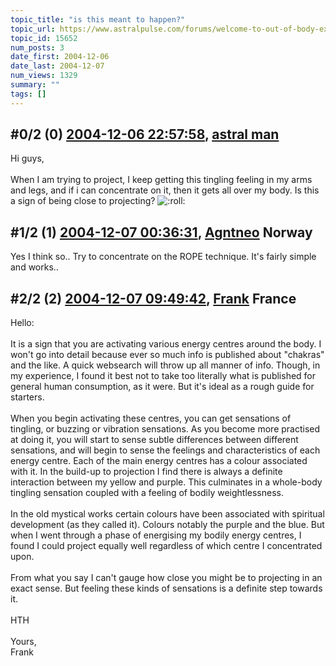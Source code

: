 ```yaml
---
topic_title: "is this meant to happen?"
topic_url: https://www.astralpulse.com/forums/welcome-to-out-of-body-experiences!/is-this-meant-to-happen
topic_id: 15652
num_posts: 3
date_first: 2004-12-06
date_last: 2004-12-07
num_views: 1329
summary: ""
tags: []
---
```


## \#0/2 (0) [2004-12-06 22:57:58](https://www.astralpulse.com/forums/index.php?msg=136538), [astral man](https://www.astralpulse.com/forums/profile/?u=7472)  ##
<section>
Hi guys,
<br>
<br>
When I am trying to project, I keep getting this tingling feeling in my arms and legs, and if i can concentrate on it, then it gets all over my body. Is this a sign of being close to projecting?
<img alt=":roll:" class="smiley" src="https://www.astralpulse.com/forums/Smileys/fugue/rolleyes.png" title="Roll Eyes"/>
</section>

## \#1/2 (1) [2004-12-07 00:36:31](https://www.astralpulse.com/forums/index.php?msg=136547), [Agntneo](https://www.astralpulse.com/forums/profile/?u=4241) Norway ##
<section>
Yes I think so.. Try to concentrate on the ROPE technique. It's fairly simple and works..
</section>

## \#2/2 (2) [2004-12-07 09:49:42](https://www.astralpulse.com/forums/index.php?msg=136638), [Frank](https://www.astralpulse.com/forums/profile/?u=359) France ##
<section>
Hello:
<br>
<br>
It is a sign that you are activating various energy centres around the body. I won't go into detail because ever so much info is published about "chakras" and the like. A quick websearch will throw up all manner of info. Though, in my experience, I found it best not to take too literally what is published for general human consumption, as it were. But it's ideal as a rough guide for starters.
<br>
<br>
When you begin activating these centres, you can get sensations of tingling, or buzzing or vibration sensations. As you become more practised at doing it, you will start to sense subtle differences between different sensations, and will begin to sense the feelings and characteristics of each energy centre. Each of the main energy centres has a colour associated with it. In the build-up to projection I find there is always a definite interaction between my yellow and purple. This culminates in a whole-body tingling sensation coupled with a feeling of bodily weightlessness.
<br>
<br>
In the old mystical works certain colours have been associated with spiritual development (as they called it). Colours notably the purple and the blue. But when I went through a phase of energising my bodily energy centres, I found I could project equally well regardless of which centre I concentrated upon.
<br>
<br>
From what you say I can't gauge how close you might be to projecting in an exact sense. But feeling these kinds of sensations is a definite step towards it.
<br>
<br>
HTH
<br>
<br>
Yours,
<br>
Frank
</section>